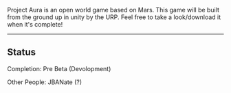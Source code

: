 Project Aura is an open world game based on Mars. This game will be built from the ground up in unity by the URP. Feel free to take a look/download it when it's complete!

------------------------------------
Status
------------------------------------

Completion: Pre Beta (Devolopment)

Other People:
JBANate (?)
